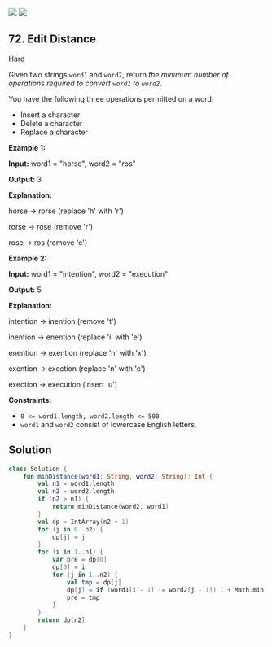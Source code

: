 [![](https://img.shields.io/github/stars/javadev/LeetCode-in-All?label=Stars&style=flat-square)](https://github.com/javadev/LeetCode-in-All)
[![](https://img.shields.io/github/forks/javadev/LeetCode-in-All?label=Fork%20me%20on%20GitHub%20&style=flat-square)](https://github.com/javadev/LeetCode-in-All/fork)

## 72\. Edit Distance

Hard

Given two strings `word1` and `word2`, return _the minimum number of operations required to convert `word1` to `word2`_.

You have the following three operations permitted on a word:

*   Insert a character
*   Delete a character
*   Replace a character

**Example 1:**

**Input:** word1 = "horse", word2 = "ros"

**Output:** 3

**Explanation:** 

horse -> rorse (replace 'h' with 'r') 

rorse -> rose (remove 'r') 

rose -> ros (remove 'e')

**Example 2:**

**Input:** word1 = "intention", word2 = "execution"

**Output:** 5

**Explanation:** 

intention -> inention (remove 't') 

inention -> enention (replace 'i' with 'e') 

enention -> exention (replace 'n' with 'x') 

exention -> exection (replace 'n' with 'c') 

exection -> execution (insert 'u')

**Constraints:**

*   `0 <= word1.length, word2.length <= 500`
*   `word1` and `word2` consist of lowercase English letters.

## Solution

```kotlin
class Solution {
    fun minDistance(word1: String, word2: String): Int {
        val n1 = word1.length
        val n2 = word2.length
        if (n2 > n1) {
            return minDistance(word2, word1)
        }
        val dp = IntArray(n2 + 1)
        for (j in 0..n2) {
            dp[j] = j
        }
        for (i in 1..n1) {
            var pre = dp[0]
            dp[0] = i
            for (j in 1..n2) {
                val tmp = dp[j]
                dp[j] = if (word1[i - 1] != word2[j - 1]) 1 + Math.min(pre, Math.min(dp[j], dp[j - 1])) else pre
                pre = tmp
            }
        }
        return dp[n2]
    }
}
```